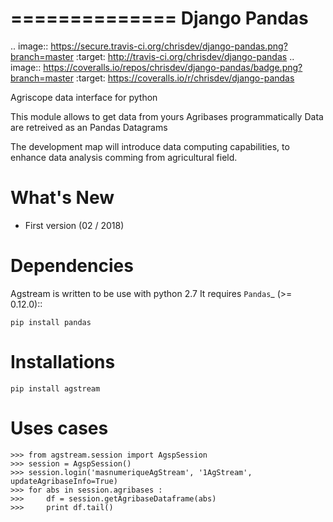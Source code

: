 ==============
Django Pandas
==============
.. image:: https://secure.travis-ci.org/chrisdev/django-pandas.png?branch=master
   :target: http://travis-ci.org/chrisdev/django-pandas
.. image:: https://coveralls.io/repos/chrisdev/django-pandas/badge.png?branch=master
   :target: https://coveralls.io/r/chrisdev/django-pandas
   
Agriscope data interface for python

This module allows to get data from yours Agribases programmatically
Data are retreived as an Pandas Datagrams

The development map will introduce data computing capabilities, to enhance
data analysis comming from agricultural field.


What's New
===========
- First version (02 / 2018)

Dependencies
=============

Agstream is written to be use with python 2.7
It requires `Pandas`_ (>= 0.12.0)::

    pip install pandas

Installations
=============
    pip install agstream
    

Uses cases
==========    


    >>> from agstream.session import AgspSession
    >>> session = AgspSession()
    >>> session.login('masnumeriqueAgStream', '1AgStream', updateAgribaseInfo=True)
    >>> for abs in session.agribases :
    >>>     df = session.getAgribaseDataframe(abs)
    >>>     print df.tail()
